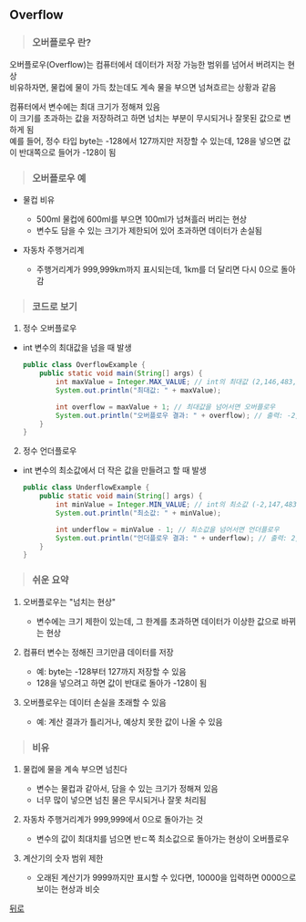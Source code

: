 ## Overflow
> ### 오버플로우 란?
오버플로우(Overflow)는 컴퓨터에서 데이터가 저장 가능한 범위를 넘어서 버려지는 현상</br>
비유하자면, 물컵에 물이 가득 찼는데도 계속 물을 부으면 넘쳐흐르는 상황과 같음

컴퓨터에서 변수에는 최대 크기가 정해져 있음</br>
이 크기를 초과하는 값을 저장하려고 하면 넘치는 부분이 무시되거나 잘못된 값으로 변하게 됨</br>
예를 들어, 정수 타입 byte는 -128에서 127까지만 저장할 수 있는데, 128을 넣으면 값이 반대쪽으로 들어가 -128이 됨

> ### 오버플로우 예
- 물컵 비유
    - 500ml 물컵에 600ml를 부으면 100ml가 넘쳐흘러 버리는 현상
    - 변수도 담을 수 있는 크기가 제한되어 있어 초과하면 데이터가 손실됨

- 자동차 주행거리계
    - 주행거리계가 999,999km까지 표시되는데, 1km를 더 달리면 다시 0으로 돌아감

> ### 코드로 보기
1. 정수 오버플로우
- int 변수의 최대값을 넘을 때 발생
    ```java
    public class OverflowExample {
        public static void main(String[] args) {
            int maxValue = Integer.MAX_VALUE; // int의 최대값 (2,146,483,647)
            System.out.println("최대값: " + maxValue);

            int overflow = maxValue + 1; // 최대값을 넘어서면 오버플로우
            System.out.println("오버플로우 결과: " + overflow); // 출력: -2,147,483,648
        }
    }
    ```

2. 정수 언더플로우
- int 변수의 최소값에서 더 작은 값을 만들려고 할 때 발생
    ```java
    public class UnderflowExample {
        public static void main(String[] args) {
            int minValue = Integer.MIN_VALUE; // int의 최소값 (-2,147,483,648)
            System.out.println("최소값: " + minValue);

            int underflow = minValue - 1; // 최소값을 넘어서면 언더플로우
            System.out.println("언더플로우 결과: " + underflow); // 출력: 2,147,483,647
        }
    }
    ```

> ### 쉬운 요약
1. 오버플로우는 "넘치는 현상"
    - 변수에는 크기 제한이 있는데, 그 한계를 초과하면 데이터가 이상한 값으로 바뀌는 현상

2. 컴퓨터 변수는 정해진 크기만큼 데이터를 저장
    - 예: byte는 -128부터 127까지 저장할 수 있음
    - 128을 넣으려고 하면 값이 반대로 돌아가 -128이 됨

3. 오버플로우는 데이터 손실을 초래할 수 있음
    - 예: 계산 결과가 틀리거나, 예상치 못한 값이 나올 수 있음

> ### 비유
1. 물컵에 물을 계속 부으면 넘친다
    - 변수는 물컵과 같아서, 담을 수 있는 크기가 정해져 있음
    - 너무 많이 넣으면 넘친 물은 무시되거나 잘못 처리됨

2. 자동차 주행거리계가 999,999에서 0으로 돌아가는 것
    - 변수의 값이 최대치를 넘으면 반ㄷ쪽 최소값으로 돌아가는 현상이 오버플로우

3. 계산기의 숫자 범위 제한
    - 오래된 계산기가 9999까지만 표시할 수 있다면, 10000을 입력하면 0000으로 보이는 현상과 비슷

[뒤로](java.md)